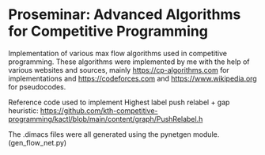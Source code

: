 # Proseminar: Advanced Algorithms for Competitive Programming

Implementation of various max flow algorithms used in competitive programming. These algorithms were implemented by me with the help of various websites and sources, mainly https://cp-algorithms.com for implementations and https://codeforces.com and https://www.wikipedia.org for pseudocodes.

Reference code used to implement Highest label push relabel + gap heuristic: https://github.com/kth-competitive-programming/kactl/blob/main/content/graph/PushRelabel.h

The .dimacs files were all generated using the pynetgen module. (gen_flow_net.py)
